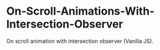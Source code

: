 # On-Scroll-Animations-With-Intersection-Observer

On scroll animation with intersection observer (Vanilla JS).
